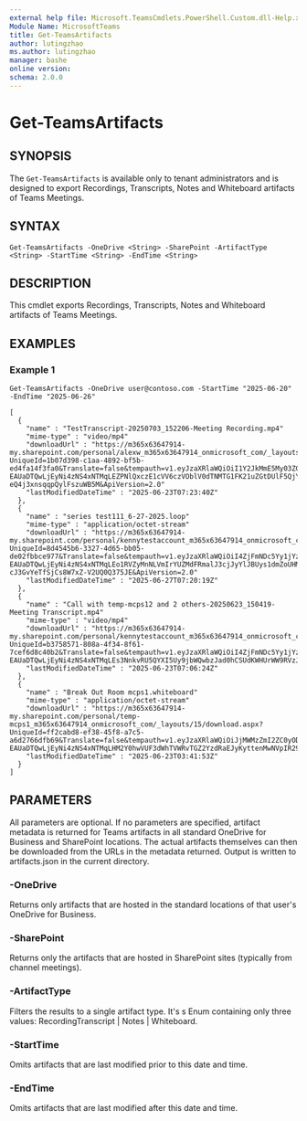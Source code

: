 ```yaml
---
external help file: Microsoft.TeamsCmdlets.PowerShell.Custom.dll-Help.xml
Module Name: MicrosoftTeams
title: Get-TeamsArtifacts
author: lutingzhao
ms.author: lutingzhao
manager: bashe
online version:
schema: 2.0.0
---
```


# Get-TeamsArtifacts

## SYNOPSIS
The `Get-TeamsArtifacts` is available only to tenant administrators and is designed to export Recordings, Transcripts, Notes and Whiteboard artifacts of Teams Meetings.

## SYNTAX
```
Get-TeamsArtifacts -OneDrive <String> -SharePoint -ArtifactType <String> -StartTime <String> -EndTime <String>
```

## DESCRIPTION
This cmdlet exports Recordings, Transcripts, Notes and Whiteboard artifacts of Teams Meetings.

## EXAMPLES

### Example 1
```
Get-TeamsArtifacts -OneDrive user@contoso.com -StartTime "2025-06-20" -EndTime "2025-06-26"
```
```
[
  {
    "name" : "TestTranscript-20250703_152206-Meeting Recording.mp4"
    "mime-type" : "video/mp4"
    "downloadUrl" : "https://m365x63647914-my.sharepoint.com/personal/alexw_m365x63647914_onmicrosoft_com/_layouts/15/download.aspx?UniqueId=1b07d398-c1aa-4892-bf5b-ed4fa14f3fa0&Translate=false&tempauth=v1.eyJzaXRlaWQiOiI1Y2JkMmE5My03ZGYzLTQ0NjAtYTdjOC1hZWVmMDczMWM4MGEiLCJhcHBfZGlzcGxheW5hbWUiOiJNaWNyb3NvZnQgVGVhbXMgQXJ0aWZhY3QgRXhwb3J0IFRvb2wiLCJuYW1laWQiOiIwZDQwNGYyYi1iMDJiLTRjYWUtYmZjMy00N2QxZTg2MDdlMjZAZTM1MGExN2MtNjhiZC00YWZhLTgzODAtODZhZjZlNzE3YWQ3IiwiYXVkIjoiMDAwMDAwMDMtMDAwMC0wZmYxLWNlMDAtMDAwMDAwMDAwMDAwL20zNjV4NjM2NDc5MTQtbXkuc2hhcmVwb2ludC5jb21AZTM1MGExN2MtNjhiZC00YWZhLTgzODAtODZhZjZlNzE3YWQ3IiwiZXhwIjoiMTc1MzQzMjEwNiJ9.CkAKDGVudHJhX2NsYWltcxIwQ09QaGpNUUdFQUFhRmpWdWRHRTJTa1kyVTFWNWNqZzFSVFZZYTJGT1FVRXFBQT09CjIKCmFjdG9yYXBwaWQSJDAwMDAwMDAzLTAwMDAtMDAwMC1jMDAwLTAwMDAwMDAwMDAwMAoKCgRzbmlkEgI2NBILCLCwmYfc1aU-EAUaDTQwLjEyNi4zNS4xNTMqLEZPNlQxczE1cVV6czVOblV0dTNMTG1FK21uZGtDUlF5QjY1M0c0b2VkMDg9MKwBOAFCEKG1KojXQACQmW4kof7b_W9KEGhhc2hlZHByb29mdG9rZW56ATG6ASxhbGxzaXRlcy5yZWFkIGFsbGZpbGVzLnJlYWQgYWxscHJvZmlsZXMucmVhZMgBAQ.0jcjbfvGoDA2dmMq76pQ-eQ4j3xnsqqpQylFszuWB5M&ApiVersion=2.0"
    "lastModifiedDateTime" : "2025-06-23T07:23:40Z"
  },
  {
    "name" : "series test111_6-27-2025.loop"
    "mime-type" : "application/octet-stream"
    "downloadUrl" : "https://m365x63647914-my.sharepoint.com/personal/kennytestaccount_m365x63647914_onmicrosoft_com/_layouts/15/download.aspx?UniqueId=8d4545b6-3327-4d65-bb05-de02fbbce977&Translate=false&tempauth=v1.eyJzaXRlaWQiOiI4ZjFmNDc5Yy1jYzNlLTRhN2UtOTgxNC03MjE4ZmRmZDUwMGEiLCJhcHBfZGlzcGxheW5hbWUiOiJNaWNyb3NvZnQgVGVhbXMgQXJ0aWZhY3QgRXhwb3J0IFRvb2wiLCJuYW1laWQiOiIwZDQwNGYyYi1iMDJiLTRjYWUtYmZjMy00N2QxZTg2MDdlMjZAZTM1MGExN2MtNjhiZC00YWZhLTgzODAtODZhZjZlNzE3YWQ3IiwiYXVkIjoiMDAwMDAwMDMtMDAwMC0wZmYxLWNlMDAtMDAwMDAwMDAwMDAwL20zNjV4NjM2NDc5MTQtbXkuc2hhcmVwb2ludC5jb21AZTM1MGExN2MtNjhiZC00YWZhLTgzODAtODZhZjZlNzE3YWQ3IiwiZXhwIjoiMTc1MzQzMjEyMCJ9.CkAKDGVudHJhX2NsYWltcxIwQ09QaGpNUUdFQUFhRmpWdWRHRTJTa1kyVTFWNWNqZzFSVFZZYTJGT1FVRXFBQT09CjIKCmFjdG9yYXBwaWQSJDAwMDAwMDAzLTAwMDAtMDAwMC1jMDAwLTAwMDAwMDAwMDAwMAoKCgRzbmlkEgI2NBILCMLEj5Pd1aU-EAUaDTQwLjEyNi4zNS4xNTMqLEo1RVZyMnNLVmIrYUZMdFRmalJ3cjJyYlJBUys1dmZoUHM2TWV2VjdTTkk9MLcBOAFCEKG1KoxuMACQmW4kWe_aSj1KEGhhc2hlZHByb29mdG9rZW56ATG6ASxhbGxzaXRlcy5yZWFkIGFsbGZpbGVzLnJlYWQgYWxscHJvZmlsZXMucmVhZMgBAQ.D9NLUkZMo9v8-cJ3GvYeTfSjCs8W7xZ-V2UQ0Q375JE&ApiVersion=2.0"
    "lastModifiedDateTime" : "2025-06-27T07:20:19Z"
  },
  {
    "name" : "Call with temp-mcps12 and 2 others-20250623_150419-Meeting Transcript.mp4"
    "mime-type" : "video/mp4"
    "downloadUrl" : "https://m365x63647914-my.sharepoint.com/personal/kennytestaccount_m365x63647914_onmicrosoft_com/_layouts/15/download.aspx?UniqueId=b3758571-808a-4f34-8f61-7cef6d8c40b2&Translate=false&tempauth=v1.eyJzaXRlaWQiOiI4ZjFmNDc5Yy1jYzNlLTRhN2UtOTgxNC03MjE4ZmRmZDUwMGEiLCJhcHBfZGlzcGxheW5hbWUiOiJNaWNyb3NvZnQgVGVhbXMgQXJ0aWZhY3QgRXhwb3J0IFRvb2wiLCJuYW1laWQiOiIwZDQwNGYyYi1iMDJiLTRjYWUtYmZjMy00N2QxZTg2MDdlMjZAZTM1MGExN2MtNjhiZC00YWZhLTgzODAtODZhZjZlNzE3YWQ3IiwiYXVkIjoiMDAwMDAwMDMtMDAwMC0wZmYxLWNlMDAtMDAwMDAwMDAwMDAwL20zNjV4NjM2NDc5MTQtbXkuc2hhcmVwb2ludC5jb21AZTM1MGExN2MtNjhiZC00YWZhLTgzODAtODZhZjZlNzE3YWQ3IiwiZXhwIjoiMTc1MzQzMjEyMSJ9.CkAKDGVudHJhX2NsYWltcxIwQ09QaGpNUUdFQUFhRmpWdWRHRTJTa1kyVTFWNWNqZzFSVFZZYTJGT1FVRXFBQT09CjIKCmFjdG9yYXBwaWQSJDAwMDAwMDAzLTAwMDAtMDAwMC1jMDAwLTAwMDAwMDAwMDAwMAoKCgRzbmlkEgI2NBILCKSbyZrd1aU-EAUaDTQwLjEyNi4zNS4xNTMqLEs3NnkvRU5QYXI5Uy9jbWQwbzJad0hCSUdKWHUrWW9RVzJRWXlnbjdWbDg9MLcBOAFCEKG1KoybIACQmW4p7LyOIeVKEGhhc2hlZHByb29mdG9rZW56ATG6ASxhbGxzaXRlcy5yZWFkIGFsbGZpbGVzLnJlYWQgYWxscHJvZmlsZXMucmVhZMgBAQ.zRfQPVMNNT5d8zOV3rt86ZNZaRZfZ1GeJ0OQ0IlOHv4&ApiVersion=2.0"
    "lastModifiedDateTime" : "2025-06-23T07:06:24Z"
  },
  {
    "name" : "Break Out Room mcps1.whiteboard"
    "mime-type" : "application/octet-stream"
    "downloadUrl" : "https://m365x63647914-my.sharepoint.com/personal/temp-mcps1_m365x63647914_onmicrosoft_com/_layouts/15/download.aspx?UniqueId=ff2cabd8-ef38-45f8-a7c5-a6d2766dfb69&Translate=false&tempauth=v1.eyJzaXRlaWQiOiJjMWMzZmI2ZC0yODBjLTQxMTktYmFkZC0yODU2MGUwZGFhMDkiLCJhcHBfZGlzcGxheW5hbWUiOiJNaWNyb3NvZnQgVGVhbXMgQXJ0aWZhY3QgRXhwb3J0IFRvb2wiLCJuYW1laWQiOiIwZDQwNGYyYi1iMDJiLTRjYWUtYmZjMy00N2QxZTg2MDdlMjZAZTM1MGExN2MtNjhiZC00YWZhLTgzODAtODZhZjZlNzE3YWQ3IiwiYXVkIjoiMDAwMDAwMDMtMDAwMC0wZmYxLWNlMDAtMDAwMDAwMDAwMDAwL20zNjV4NjM2NDc5MTQtbXkuc2hhcmVwb2ludC5jb21AZTM1MGExN2MtNjhiZC00YWZhLTgzODAtODZhZjZlNzE3YWQ3IiwiZXhwIjoiMTc1MzQzMjE0NCJ9.CkAKDGVudHJhX2NsYWltcxIwQ09QaGpNUUdFQUFhRmpWdWRHRTJTa1kyVTFWNWNqZzFSVFZZYTJGT1FVRXFBQT09CjIKCmFjdG9yYXBwaWQSJDAwMDAwMDAzLTAwMDAtMDAwMC1jMDAwLTAwMDAwMDAwMDAwMAoKCgRzbmlkEgI2NBILCLy87vXe1aU-EAUaDTQwLjEyNi4zNS4xNTMqLHM2Y0hwVUF3dWhTVWRvTGZ2YzdRaEJyKyttenMwNVpIR29UbnJveWZwWE09MLEBOAFCEKG1KpI7MACQmW4uX9jmzdhKEGhhc2hlZHByb29mdG9rZW56ATG6ASxhbGxzaXRlcy5yZWFkIGFsbGZpbGVzLnJlYWQgYWxscHJvZmlsZXMucmVhZMgBAQ.rNC9OQ6ltskGZs6EjwiofuP30vlFrJKJj6e6cYFDGGE&ApiVersion=2.0"
    "lastModifiedDateTime" : "2025-06-23T03:41:53Z"
  }
]
```

## PARAMETERS
All parameters are optional. If no parameters are specified, artifact metadata is returned for Teams artifacts in all standard OneDrive for Business and SharePoint locations. The actual artifacts themselves can then be downloaded from the URLs in the metadata returned. Output is written to artifacts.json in the current directory.
### -OneDrive
Returns only artifacts that are hosted in the standard locations of that user's OneDrive for Business.

### -SharePoint
Returns only the artifacts that are hosted in SharePoint sites (typically from channel meetings).

### -ArtifactType
Filters the results to a single artifact type. It's s Enum containing only three values: RecordingTranscript | Notes | Whiteboard.

### -StartTime
Omits artifacts that are last modified prior to this date and time.

### -EndTime
Omits artifacts that are last modified after this date and time.
